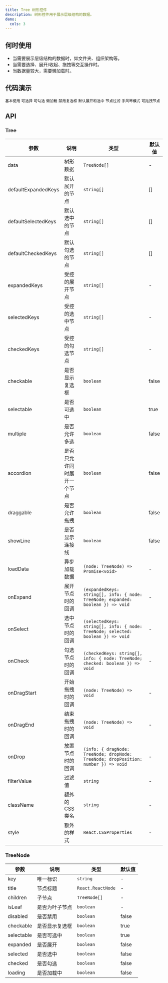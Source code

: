 ```yaml
---
title: Tree 树形控件
description: 树形控件用于展示层级结构的数据。
demo:
  cols: 3
---
```


## 何时使用

- 当需要展示层级结构的数据时，如文件夹、组织架构等。
- 当需要选择、展开/收起、拖拽等交互操作时。
- 当数据量较大，需要懒加载时。

## 代码演示

<code src="./demos/demo1.tsx">基本使用</code>
<code src="./demos/demo2.tsx">可选择</code>
<code src="./demos/demo3.tsx">可勾选</code>
<code src="./demos/demo4.tsx">懒加载</code>
<code src="./demos/demo5.tsx">禁用复选框</code>
<code src="./demos/demo6.tsx">默认展开和选中</code>
<code src="./demos/demo7.tsx">节点过滤</code>
<code src="./demos/demo8.tsx">手风琴模式</code>
<code src="./demos/demo9.tsx">可拖拽节点</code>

## API

### Tree

| 参数 | 说明 | 类型 | 默认值 |
| --- | --- | --- | --- |
| data | 树形数据 | `TreeNode[]` | - |
| defaultExpandedKeys | 默认展开的节点 | `string[]` | [] |
| defaultSelectedKeys | 默认选中的节点 | `string[]` | [] |
| defaultCheckedKeys | 默认勾选的节点 | `string[]` | [] |
| expandedKeys | 受控的展开节点 | `string[]` | - |
| selectedKeys | 受控的选中节点 | `string[]` | - |
| checkedKeys | 受控的勾选节点 | `string[]` | - |
| checkable | 是否显示复选框 | `boolean` | false |
| selectable | 是否可选中 | `boolean` | true |
| multiple | 是否允许多选 | `boolean` | false |
| accordion | 是否只允许同时展开一个节点 | `boolean` | false |
| draggable | 是否允许拖拽 | `boolean` | false |
| showLine | 是否显示连接线 | `boolean` | false |
| loadData | 异步加载数据 | `(node: TreeNode) => Promise<void>` | - |
| onExpand | 展开节点时的回调 | `(expandedKeys: string[], info: { node: TreeNode; expanded: boolean }) => void` | - |
| onSelect | 选中节点时的回调 | `(selectedKeys: string[], info: { node: TreeNode; selected: boolean }) => void` | - |
| onCheck | 勾选节点时的回调 | `(checkedKeys: string[], info: { node: TreeNode; checked: boolean }) => void` | - |
| onDragStart | 开始拖拽时的回调 | `(node: TreeNode) => void` | - |
| onDragEnd | 结束拖拽时的回调 | `(node: TreeNode) => void` | - |
| onDrop | 放置节点时的回调 | `(info: { dragNode: TreeNode; dropNode: TreeNode; dropPosition: number }) => void` | - |
| filterValue | 过滤值 | `string` | - |
| className | 额外的 CSS 类名 | `string` | - |
| style | 额外的样式 | `React.CSSProperties` | - |

### TreeNode

| 参数       | 说明           | 类型              | 默认值 |
| ---------- | -------------- | ----------------- | ------ |
| key        | 唯一标识       | `string`          | -      |
| title      | 节点标题       | `React.ReactNode` | -      |
| children   | 子节点         | `TreeNode[]`      | -      |
| isLeaf     | 是否为叶子节点 | `boolean`         | -      |
| disabled   | 是否禁用       | `boolean`         | false  |
| checkable  | 是否显示复选框 | `boolean`         | true   |
| selectable | 是否可选中     | `boolean`         | true   |
| expanded   | 是否展开       | `boolean`         | false  |
| selected   | 是否选中       | `boolean`         | false  |
| checked    | 是否勾选       | `boolean`         | false  |
| loading    | 是否加载中     | `boolean`         | false  |

